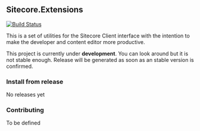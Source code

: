 ## Sitecore.Extensions
[![Build Status](https://dev.azure.com/ecuasoft/Sitecore.Extensions/_apis/build/status/Sitecore.Extensions-Pipeline-Release?branchName=master)](https://dev.azure.com/ecuasoft/Sitecore.Extensions/_build/latest?definitionId=9&branchName=master)

This is a set of utilities for the Sitecore Client interface with the intention to make the developer and content editor more productive.

This project is currently under **development**. You can look around but it is not stable enough. Release will be generated as soon as an stable version is confirmed.

### Install from release

No releases yet

### Contributing
To be defined